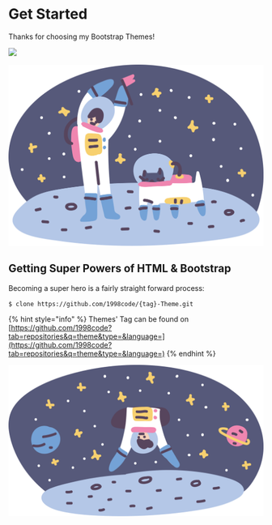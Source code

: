 # Get Started

Thanks for choosing my Bootstrap Themes!

![](https://github.com/1998code/Bootstrap-Themes/workflows/CI/badge.svg)

![](.gitbook/assets/pluto-welcome.svg)

## Getting Super Powers of HTML & Bootstrap

Becoming a super hero is a fairly straight forward process:

```
$ clone https://github.com/1998code/{tag}-Theme.git
```

{% hint style="info" %}
 Themes' Tag can be found on [https://github.com/1998code?tab=repositories&q=theme&type=&language=](https://github.com/1998code?tab=repositories&q=theme&type=&language=)
{% endhint %}

![](.gitbook/assets/pluto-sign-up.svg)

